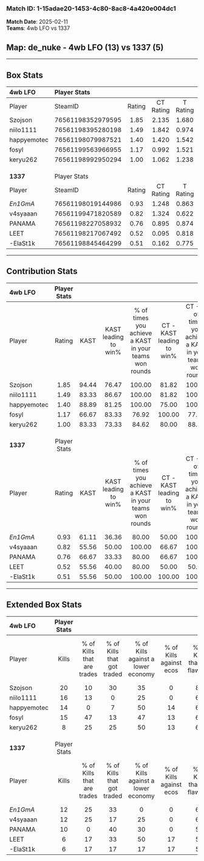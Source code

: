 ### Match ID: 1-15adae20-1453-4c80-8ac8-4a420e004dc1  
**Match Date**: 2025-02-11  
**Teams**: 4wb LFO vs 1337  

## **Map**: de_nuke - 4wb LFO (13) vs 1337 (5)  
---  

## Box Stats  

| **4wb LFO** | Player Stats      |        |           |          |       |       |       |         |        |      |     |
| :- | :- | :-: | :-: | :-: | :-: | :-: | :-: | :-: | :-: | :-: | :-: |
| Player      | SteamID           | Rating | CT Rating | T Rating | KAST  |  ADR  | Kills | Assists | Deaths | K/D  | HS% |
| Szojson     | 76561198352979595 |  1.85  |   2.135   |  1.680   | 94.44 | 113.7 |  20   |    3    |   8    | 2.50 | 65  |
| niilo1111   | 76561198395280198 |  1.49  |   1.842   |  0.974   | 83.33 | 78.5  |  16   |    2    |   7    | 2.29 | 31  |
| happyemotec | 76561198079987521 |  1.40  |   1.420   |  1.542   | 88.89 | 82.7  |  14   |    3    |   9    | 1.56 | 78  |
| fosyl       | 76561199563966955 |  1.17  |   0.992   |  1.521   | 66.67 | 76.1  |  15   |    2    |   12   | 1.25 | 66  |
| keryu262    | 76561198992950294 |  1.00  |   1.062   |  1.238   | 83.33 | 64.1  |   8   |    7    |   10   | 0.80 | 50  |
|             |                   |        |           |          |       |       |       |         |        |      |     |
|             |                   |        |           |          |       |       |       |         |        |      |     |
|             |                   |        |           |          |       |       |       |         |        |      |     |
| **1337**    | Player Stats      |        |           |          |       |       |       |         |        |      |     |
| Player      | SteamID           | Rating | CT Rating | T Rating | KAST  |  ADR  | Kills | Assists | Deaths | K/D  | HS% |
| _En1GmA_    | 76561198019144986 |  0.93  |   1.248   |  0.863   | 61.11 | 81.3  |  12   |    5    |   15   | 0.80 | 66  |
| v4syaaan    | 76561199471820589 |  0.82  |   1.324   |  0.622   | 55.56 | 51.0  |  12   |    0    |   13   | 0.92 | 50  |
| PANAMA      | 76561198227058932 |  0.76  |   0.895   |  0.874   | 66.67 | 66.9  |  10   |    4    |   17   | 0.59 | 40  |
| LEET        | 76561198217067492 |  0.52  |   0.095   |  0.818   | 55.56 | 54.1  |   6   |    6    |   15   | 0.40 | 66  |
| -ElaSt1k    | 76561198845464299 |  0.51  |   0.162   |  0.775   | 55.56 | 40.2  |   6   |    2    |   13   | 0.46 | 50  |
---  

## Contribution Stats  

| **4wb LFO** | Player Stats |       |                      |                                                        |                           |                                                             |                          |                                                            |
| :- | :-: | :-: | :-: | :-: | :-: | :-: | :-: | :-: |
| Player      |    Rating    | KAST  | KAST leading to win% | % of times you achieve a KAST in your teams won rounds | CT - KAST leading to win% | CT - % of times you achieve a KAST in your teams won rounds | T - KAST leading to win% | T - % of times you achieve a KAST in your teams won rounds |
| Szojson     |     1.85     | 94.44 |        76.47         |                         100.00                         |           81.82           |                           100.00                            |          66.67           |                           100.00                           |
| niilo1111   |     1.49     | 83.33 |        86.67         |                         100.00                         |           81.82           |                           100.00                            |          100.00          |                           100.00                           |
| happyemotec |     1.40     | 88.89 |        81.25         |                         100.00                         |           75.00           |                           100.00                            |          100.00          |                           100.00                           |
| fosyl       |     1.17     | 66.67 |        83.33         |                         76.92                          |          100.00           |                            77.78                            |          60.00           |                           75.00                            |
| keryu262    |     1.00     | 83.33 |        73.33         |                         84.62                          |           80.00           |                            88.89                            |          60.00           |                           75.00                            |
|             |              |       |                      |                                                        |                           |                                                             |                          |                                                            |
|             |              |       |                      |                                                        |                           |                                                             |                          |                                                            |
|             |              |       |                      |                                                        |                           |                                                             |                          |                                                            |
| **1337**    | Player Stats |       |                      |                                                        |                           |                                                             |                          |                                                            |
| Player      |    Rating    | KAST  | KAST leading to win% | % of times you achieve a KAST in your teams won rounds | CT - KAST leading to win% | CT - % of times you achieve a KAST in your teams won rounds | T - KAST leading to win% | T - % of times you achieve a KAST in your teams won rounds |
| _En1GmA_    |     0.93     | 61.11 |        36.36         |                         80.00                          |           50.00           |                           100.00                            |          28.57           |                           66.67                            |
| v4syaaan    |     0.82     | 55.56 |        50.00         |                         100.00                         |           66.67           |                           100.00                            |          42.86           |                           100.00                           |
| PANAMA      |     0.76     | 66.67 |        33.33         |                         80.00                          |           66.67           |                           100.00                            |          22.22           |                           66.67                            |
| LEET        |     0.52     | 55.56 |        40.00         |                         80.00                          |           50.00           |                            50.00                            |          37.50           |                           100.00                           |
| -ElaSt1k    |     0.51     | 55.56 |        50.00         |                         100.00                         |          100.00           |                           100.00                            |          37.50           |                           100.00                           |
---  

## Extended Box Stats  

| **4wb LFO** | Player Stats |                            |                            |                                    |                         |                              |                                 |        |                             |                                     |                          |                               |                            |
| :- | :-: | :-: | :-: | :-: | :-: | :-: | :-: | :-: | :-: | :-: | :-: | :-: | :-: |
| Player      |    Kills     | % of Kills that are trades | % of Kills that got traded | % of Kills against a lower economy | % of Kills against ecos | % of Kills that are flawless | % of Kills that are close duels | Deaths | % of Deaths that get traded | % of Deaths against a lower economy | % of Deaths against ecos | % of Deaths that are flawless | % of Deaths that are close |
| Szojson     |      20      |             10             |             30             |                 35                 |            0            |              80              |                0                |   8    |             50              |                 50                  |            0             |              50               |             13             |
| niilo1111   |      16      |             13             |             0              |                 25                 |            0            |              63              |                6                |   7    |             43              |                 29                  |            0             |              100              |             0              |
| happyemotec |      14      |             0              |             7              |                 50                 |           14            |              64              |                7                |   9    |             22              |                 44                  |            0             |              67               |             0              |
| fosyl       |      15      |             47             |             13             |                 47                 |           13            |              60              |                7                |   12   |              0              |                 42                  |            0             |              58               |             17             |
| keryu262    |      8       |             25             |             25             |                 50                 |           13            |              63              |               13                |   10   |             40              |                 40                  |            0             |              40               |             30             |
|             |              |                            |                            |                                    |                         |                              |                                 |        |                             |                                     |                          |                               |                            |
|             |              |                            |                            |                                    |                         |                              |                                 |        |                             |                                     |                          |                               |                            |
|             |              |                            |                            |                                    |                         |                              |                                 |        |                             |                                     |                          |                               |                            |
| **1337**    | Player Stats |                            |                            |                                    |                         |                              |                                 |        |                             |                                     |                          |                               |                            |
| Player      |    Kills     | % of Kills that are trades | % of Kills that got traded | % of Kills against a lower economy | % of Kills against ecos | % of Kills that are flawless | % of Kills that are close duels | Deaths | % of Deaths that get traded | % of Deaths against a lower economy | % of Deaths against ecos | % of Deaths that are flawless | % of Deaths that are close |
| _En1GmA_    |      12      |             25             |             33             |                 0                  |            0            |              67              |                0                |   15   |             13              |                 13                  |            0             |              67               |             13             |
| v4syaaan    |      12      |             25             |             17             |                 25                 |            0            |              67              |               17                |   13   |              8              |                 15                  |            0             |              92               |             0              |
| PANAMA      |      10      |             0              |             40             |                 30                 |            0            |              50              |               20                |   17   |             24              |                 18                  |            6             |              65               |             0              |
| LEET        |      6       |             17             |             33             |                 50                 |           17            |              50              |               33                |   15   |             13              |                  7                  |            0             |              53               |             7              |
| -ElaSt1k    |      6       |             17             |             17             |                 17                 |           17            |              50              |                0                |   13   |             15              |                 15                  |            0             |              62               |             8              |
